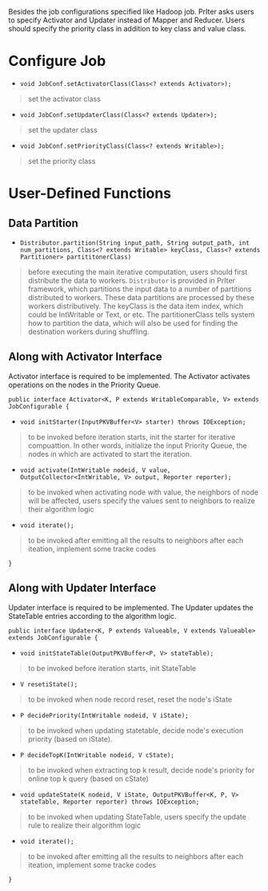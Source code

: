 Besides the job configurations specified like Hadoop job. PrIter asks users to specify Activator and Updater instead of Mapper and Reducer. Users should specify the priority class in addition to key class and value class.

# Configure Job #

  * `void JobConf.setActivatorClass(Class<? extends Activator>);`

> set the activator class


  * `void JobConf.setUpdaterClass(Class<? extends Updater>);`

> set the updater class


  * `void JobConf.setPriorityClass(Class<? extends Writable>);`

> set the priority class

# User-Defined Functions #

## Data Partition ##

  * `Distributor.partition(String input_path, String output_path, int num_partitions, Class<? extends Writable> keyClass, Class<? extends Partitioner> partititonerClass)`

> before executing the main iterative computation, users should first distribute the data to workers. `Distributor` is provided in PrIter framework, which partitions the input data to a number of partitions distributed to workers. These data partitions are processed by these workers distributively. The keyClass is the data item index, which could be IntWritable or Text, or etc. The partitionerClass tells system how to partition the data, which will also be used for finding the destination workers during shuffling.

## Along with Activator Interface ##

Activator interface is required to be implemented. The Activator activates operations on the nodes in the Priority Queue.

`public interface Activator<K, P extends WritableComparable, V> extends JobConfigurable {`

  * `void initStarter(InputPKVBuffer<V> starter) throws IOException;`

> to be invoked before iteration starts, init the starter for iterative compuattion. In other words, initialize the input Priority Queue, the nodes in which are activated to start the iteration.

  * `void activate(IntWritable nodeid, V value, OutputCollector<IntWritable, V> output, Reporter reporter);`

> to be invoked when activating node with value, the neighbors of node will be affected, users specify the values sent to neighbors to realize their algorithm logic

  * `void iterate();`

> to be invoked after emitting all the results to neighbors after each iteation, implement some tracke codes

`}`
## Along with Updater Interface ##

Updater interface is required to be implemented. The Updater updates the StateTable entries according to the algorithm logic.

`public interface Updater<K, P extends Valueable, V extends Valueable> extends JobConfigurable {`

  * `void initStateTable(OutputPKVBuffer<P, V> stateTable);`

> to be invoked before iteration starts, init StateTable

  * `V resetiState();`

> to be invoked when node record reset, reset the node's iState

  * `P decidePriority(IntWritable nodeid, V iState);`

> to be invoked when updating statetable, decide node's execution priority (based on iState).

  * `P decideTopK(IntWritable nodeid, V cState);`

> to be invoked when extracting top k result, decide node's priority for online top k query (based on cState)

  * `void updateState(K nodeid, V iState, OutputPKVBuffer<K, P, V> stateTable, Reporter reporter) throws IOException;`

> to be invoked when updating StateTable, users specify the update rule to realize their algorithm logic

  * `void iterate();`

> to be invoked after emitting all the results to neighbors after each iteation, implement some tracke codes

`}`